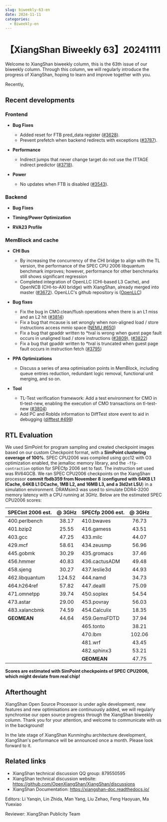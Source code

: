 ```yaml
---
slug: biweekly-63-en
date: 2024-11-11
categories:
  - Biweekly-en
---
```


# 【XiangShan Biweekly 63】20241111

Welcome to XiangShan biweekly column, this is the 63th issue of our biweekly column. Through this column, we will regularly introduce the progress of XiangShan, hoping to learn and improve together with you.

Recently,

<!-- more -->
## Recent developments

### Frontend

- **Bug Fixes**
    - Added reset for FTB pred_data register ([#3628](https://github.com/OpenXiangShan/XiangShan/pull/3628)).
    - Prevent prefetch when backend redirects with exceptions ([#3787](https://github.com/OpenXiangShan/XiangShan/pull/3787)).

- **Performance**
    - Indirect jumps that never change target do not use the ITTAGE indirect predictor ([#3718](https://github.com/OpenXiangShan/XiangShan/pull/3718)).

- **Power**
    - No updates when FTB is disabled ([#3543](https://github.com/OpenXiangShan/XiangShan/pull/3543)).


### Backend

- **Bug Fixes**

- **Timing/Power Optimization**

- **RVA23 Profile**

### MemBlock and cache

- **CHI Bus**
    - By increasing the concurrency of the CHI bridge to align with the TL version, the performance of the SPEC CPU 2006 libquantum benchmark improves; however, performance for other benchmarks still shows significant regression
    - Completed integration of OpenLLC (CHI-based L3 Cache), and OpenNCB (CHI-to-AXI bridge) with XiangShan, already merged into master ([#3672](https://github.com/OpenXiangShan/XiangShan/pull/3672)). OpenLLC's github repository is ([OpenLLC](https://github.com/OpenXiangShan/OpenLLC))

- **Bug fixes**
    - Fix the bug in CMO.clean/flush operations when there is an L1 miss and an L2 hit ([#3814](https://github.com/OpenXiangShan/XiangShan/pull/3814))
    - Fix a bug that mcause is set wrongly when non-aligned load / store instructions access mmio space ([NEMU #650](https://github.com/OpenXiangShan/NEMU/pull/650))
    - Fix a bug that gpaddr written to *tval is wrong when guest page fault occurs in unaligned load / store instructions ([#3809](https://github.com/OpenXiangShan/XiangShan/pull/3809)), ([#3822](https://github.com/OpenXiangShan/XiangShan/pull/3822))
    - Fix a bug that gpaddr written to *tval is truncated when guest page fault occurs in instruction fetch ([#3795](https://github.com/OpenXiangShan/XiangShan/pull/3795))


- **PPA Optimizations**
    - Discuss a series of area optimisation points in MemBlock, including queue entries reduction, redundant logic removal, functional unit merging, and so on.

- **Tool**
    - TL-Test verification framework: Add a test environment for CMO in tl-test-new, enabling the execution of CMO transactions on tl-test-new ([#3804](https://github.com/OpenXiangShan/XiangShan/pull/3804))
    - Add PC and RobIdx information to DiffTest store event to aid in debugging ([difftest #499](https://github.com/OpenXiangShan/difftest/pull/499))

## RTL Evaluation

We used SimPoint for program sampling and created checkpoint images based on our custom Checkpoint format, with a **SimPoint clustering coverage of 100%**. SPEC CPU2006 was compiled using gcc12 with O3 optimization enabled, the jemalloc memory library, and the `-ffp-contraction` option for SPECfp 2006 set to fast. The instruction set used was RV64GCB. We ran SPEC CPU2006 checkpoints on the XiangShan processor **commit fbdb359 from November 8** (**configured with 64KB L1 ICache, 64KB L1 DCache, 1MB L2, and 16MB L3, and a 3ld2st LSU**) in a simulation environment. DRAMsim3 was used to simulate DDR4-3200 memory latency with a CPU running at 3GHz. Below are the estimated SPEC CPU2006 scores:

| SPECint 2006 est. | @ 3GHz | SPECfp 2006 est.  | @ 3GHz |
| :---------------- | :----: | :---------------- | :----: |
| 400.perlbench     | 38.17  | 410.bwaves        | 76.73  |
| 401.bzip2         | 25.55  | 416.gamess        | 43.51  |
| 403.gcc           | 47.25  | 433.milc          | 44.07  |
| 429.mcf           | 58.61  | 434.zeusmp        | 56.96  |
| 445.gobmk         | 30.29  | 435.gromacs       | 37.46  |
| 456.hmmer         | 40.83  | 436.cactusADM     | 49.48  |
| 458.sjeng         | 30.27  | 437.leslie3d      | 44.93  |
| 462.libquantum    | 124.52 | 444.namd          | 34.73  |
| 464.h264ref       | 57.82  | 447.dealII        | 75.09  |
| 471.omnetpp       | 39.74  | 450.soplex        | 54.54  |
| 473.astar         | 29.00  | 453.povray        | 56.03  |
| 483.xalancbmk     | 74.59  | 454.Calculix      | 18.35  |
| **GEOMEAN**       | 44.64  | 459.GemsFDTD      | 37.94  |
|                   |        | 465.tonto         | 38.21  |
|                   |        | 470.lbm           | 102.06 |
|                   |        | 481.wrf           | 43.45  |
|                   |        | 482.sphinx3       | 53.21  |
|                   |        | **GEOMEAN**       | 47.75  |

**Scores are estimated with SimPoint checkpoints of SPEC CPU2006, which might deviate from real chip!**

## Afterthought

XiangShan Open Source Processor is under agile development, new features and new optimisations are continuously added, we will regularly synchronise our open source progress through the XiangShan biweekly column. Thank you for your attention, and welcome to communicate with us in the background!

In the late stage of XiangShan Kunminghu architecture development, XiangShan's performance will be announced once a month. Please look forward to it.

## Related links

* XiangShan technical discussion QQ group: 879550595
* XiangShan technical discussion website: https://github.com/OpenXiangShan/XiangShan/discussions
* XiangShan Documentation: https://xiangshan-doc.readthedocs.io/

Editors: Li Yanqin, Lin Zhida, Man Yang, Liu Zehao, Feng Haoyuan, Ma Yuexiao

Reviewer: XiangShan Publicity Team
